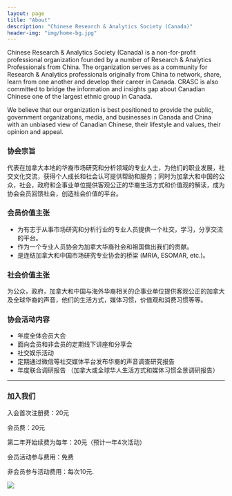 ```yaml
---
layout: page
title: "About"
description: "Chinese Research & Analytics Society (Canada)"
header-img: "img/home-bg.jpg"
---
```


Chinese Research & Analytics Society (Canada) is a non-for-profit professional organization founded by a number of Research & Analytics Professionals from China. The organization serves as a community for Research & Analytics professionals originally from China to network, share, learn from one another and develop their career in Canada. CRASC  is also committed to bridge the information and insights gap about Canadian Chinese one of the largest ethnic group in Canada. 

We believe that our organization is best positioned to provide the  public, government organizations, media, and businesses in Canada and China  with an unbiased view of Canadian Chinese, their lifestyle and values, their opinion and appeal. 
	
### 协会宗旨

代表在加拿大本地的华裔市场研究和分析领域的专业人士，为他们的职业发展，社交文化交流，获得个人成长和社会认可提供帮助和服务；同时为加拿大和中国的公众，社会，政府和企事业单位提供客观公正的华裔生活方式和价值观的解读，成为协会会员回馈社会，创造社会价值的平台。

### 会员价值主张

* 为有志于从事市场研究和分析行业的专业人员提供一个社交，学习，分享交流的平台。
* 作为一个专业人员协会为加拿大华裔社会和祖国做出我们的贡献。
* 是连结加拿大和中国市场研究专业协会的桥梁 (MRIA, ESOMAR, etc.)。

### 社会价值主张

为公众，政府，加拿大和中国与海外华裔相关的企事业单位提供客观公正的加拿大及全球华裔的声音，他们的生活方式，媒体习惯，价值观和消费习惯等等。

### 协会活动内容

* 年度全体会员大会
* 面向会员和非会员的定期线下讲座和分享会
* 社交娱乐活动
* 定期通过微信等社交媒体平台发布华裔的声音调查研究报告
* 年度联合调研报告 （加拿大或全球华人生活方式和媒体习惯全景调研报告）

---

### 加入我们

入会首次注册费：20元

会员费：20元

第二年开始续费为每年：20元（预计一年4次活动）

会员活动参与费用：免费

非会员参与活动费用：每次10元.

![](https://mmbiz.qpic.cn/mmbiz_jpg/bbylg7SuiaLdwwaQSrHPj14tu35LkxtdA90nCM6uUjX6sQ7uXnPKfqIiaf4Y4fgJsy8bCKsXotX6qXeiaPo75bic2w/640?wx_fmt=jpeg&tp=webp&wxfrom=5&wx_lazy=1)